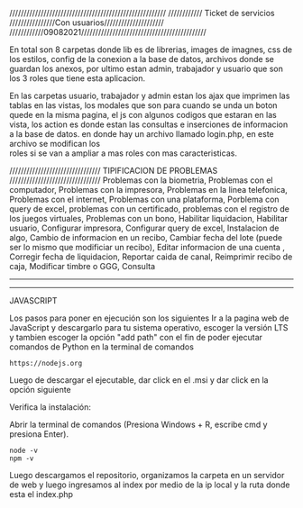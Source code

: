 ///////////////////////////////////////////////////////
//////////// Ticket de servicios
////////////////Con usuarios/////////////////////
////////////09082021////////////////////////////////////////////


En total son 8 carpetas donde lib es de librerias, images de imagnes, 
css de los estilos, config de la conexion a la base de datos, archivos
 donde se guardan los anexos, por ultimo estan admin, trabajador y usuario 
 que son los 3 roles que tiene esta aplicacion.

En las carpetas usuario, trabajador y admin estan los ajax que imprimen las 
tablas en las vistas, los modales que son para cuando se unda un boton quede 
en la misma pagina, el js con algunos codigos que estaran en las vista,  los 
action es donde estan las consultas e inserciones de informacion a la base de datos. 
en donde hay un archivo llamado login.php, en este archivo se modifican los  
roles si se van a ampliar a mas roles con mas caracteristicas.



////////////////////////////////
TIPIFICACION DE PROBLEMAS
////////////////////////////////
Problemas con la biometria,
Problemas con el computador,
Problemas con la impresora,
Problemas en la linea telefonica,
Problemas con el internet,
Problemas con una plataforma,
Porblema con query de excel,
problemas con un certificado,
problemas con el registro de los juegos virtuales,
Problemas con un bono,
Habilitar liquidacion,
Habilitar usuario,
Configurar impresora,
Configurar query de excel,
Instalacion de algo,
Cambio de informacion en un recibo,
Cambiar fecha del lote (puede ser lo mismo que modificiar un recibo),
Editar informacion de una cuenta ,
Corregir fecha de liquidacion,
Reportar caida de canal,
Reimprimir recibo de caja,
Modificar timbre o GGG,
Consulta




-----------------------------
---------------------------



JAVASCRIPT




Los pasos para poner en ejecución son los siguientes Ir a la pagina web de JavaScript y descargarlo para tu sistema operativo, escoger la versión LTS y tambien escoger la opción "add path" con el fin de poder ejecutar comandos de Python en la terminal de comandos


```Pagina web
https://nodejs.org

```
Luego de descargar el ejecutable, dar click en el .msi y dar click en la opción siguiente


Verifica la instalación:


Abrir la terminal de comandos (Presiona Windows + R, escribe cmd y presiona Enter).


```Terminal de comandos
node -v
npm -v
```

Luego descargamos el repositorio, organizamos la carpeta en un servidor de web y luego ingresamos al index por medio de la ip local y la ruta donde esta el index.php


